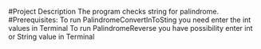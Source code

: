 #Project Description
The program checks string for palindrome. 
#Prerequisites: 
To run PalindromeConvertInToSting you need enter the int values in Terminal
To run PalindromeReverse you have possibility enter int or String value in Terminal
